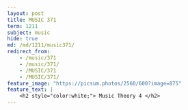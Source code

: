```yaml
---
layout: post
title: MUSIC 371
term: 1211
subject: music
hide: true
md: /md/1211/music371/
redirect_from:
    - /music/371
    - /music/371/
    - /MUSIC/371
    - /MUSIC/371/
feature_image: "https://picsum.photos/2560/600?image=875"
feature_text: |
    <h2 style="color:white;"> Music Theory 4 </h2>
---
```

